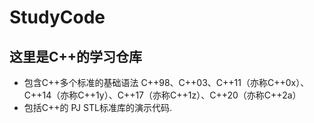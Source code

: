 # StudyCode

## 这里是C++的学习仓库
* 包含C++多个标准的基础语法 C++98、C++03、C++11（亦称C++0x）、C++14（亦称C++1y）、C++17（亦称C++1z）、C++20（亦称C++2a）
* 包括C++的 PJ STL标准库的演示代码.
